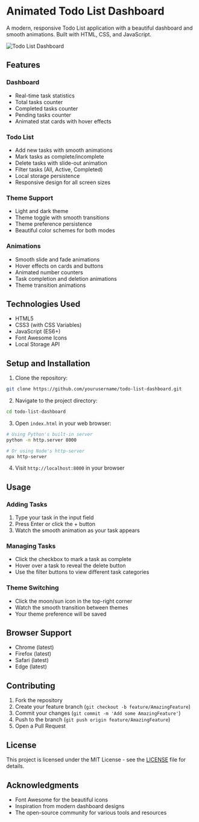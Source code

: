 # Animated Todo List Dashboard

A modern, responsive Todo List application with a beautiful dashboard and smooth animations. Built with HTML, CSS, and JavaScript.

![Todo List Dashboard](https://i.postimg.cc/446sCwCh/Screenshot-2025-06-12-185604.png)

## Features

### Dashboard
- Real-time task statistics
- Total tasks counter
- Completed tasks counter
- Pending tasks counter
- Animated stat cards with hover effects

### Todo List
- Add new tasks with smooth animations
- Mark tasks as complete/incomplete
- Delete tasks with slide-out animation
- Filter tasks (All, Active, Completed)
- Local storage persistence
- Responsive design for all screen sizes

### Theme Support
- Light and dark theme
- Theme toggle with smooth transitions
- Theme preference persistence
- Beautiful color schemes for both modes

### Animations
- Smooth slide and fade animations
- Hover effects on cards and buttons
- Animated number counters
- Task completion and deletion animations
- Theme transition animations

## Technologies Used

- HTML5
- CSS3 (with CSS Variables)
- JavaScript (ES6+)
- Font Awesome Icons
- Local Storage API

## Setup and Installation

1. Clone the repository:
```bash
git clone https://github.com/yourusername/todo-list-dashboard.git
```

2. Navigate to the project directory:
```bash
cd todo-list-dashboard
```

3. Open `index.html` in your web browser:
```bash
# Using Python's built-in server
python -m http.server 8000

# Or using Node's http-server
npx http-server
```

4. Visit `http://localhost:8000` in your browser

## Usage

### Adding Tasks
1. Type your task in the input field
2. Press Enter or click the + button
3. Watch the smooth animation as your task appears

### Managing Tasks
- Click the checkbox to mark a task as complete
- Hover over a task to reveal the delete button
- Use the filter buttons to view different task categories

### Theme Switching
- Click the moon/sun icon in the top-right corner
- Watch the smooth transition between themes
- Your theme preference will be saved

## Browser Support

- Chrome (latest)
- Firefox (latest)
- Safari (latest)
- Edge (latest)

## Contributing

1. Fork the repository
2. Create your feature branch (`git checkout -b feature/AmazingFeature`)
3. Commit your changes (`git commit -m 'Add some AmazingFeature'`)
4. Push to the branch (`git push origin feature/AmazingFeature`)
5. Open a Pull Request

## License

This project is licensed under the MIT License - see the [LICENSE](LICENSE) file for details.

## Acknowledgments

- Font Awesome for the beautiful icons
- Inspiration from modern dashboard designs
- The open-source community for various tools and resources 
